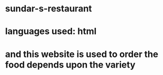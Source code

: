 # sundar-s-restaurant
# languages used: html
# and this website is used to order the food depends upon the variety
